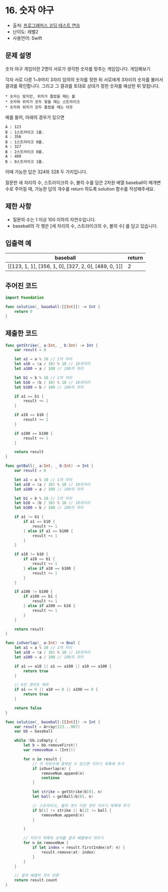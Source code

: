 # 16. 숫자 야구

- 출처: [프로그래머스 코딩 테스트 연습](https://programmers.co.kr/learn/challenges)
- 난이도: 레벨2
- 사용언어: Swift



## 문제 설명  

숫자 야구 게임이란 2명이 서로가 생각한 숫자를 맞추는 게임입니다. 게임해보기

각자 서로 다른 1~9까지 3자리 임의의 숫자를 정한 뒤 서로에게 3자리의 숫자를 불러서 결과를 확인합니다. 그리고 그 결과를 토대로 상대가 정한 숫자를 예상한 뒤 맞힙니다.
~~~
* 숫자는 맞지만, 위치가 틀렸을 때는 볼
* 숫자와 위치가 모두 맞을 때는 스트라이크
* 숫자와 위치가 모두 틀렸을 때는 아웃
~~~

예를 들어, 아래의 경우가 있으면

~~~
A : 123
B : 1스트라이크 1볼.
A : 356
B : 1스트라이크 0볼.
A : 327
B : 2스트라이크 0볼.
A : 489
B : 0스트라이크 1볼.
~~~

이때 가능한 답은 324와 328 두 가지입니다.

질문한 세 자리의 수, 스트라이크의 수, 볼의 수를 담은 2차원 배열 baseball이 매개변수로 주어질 때, 가능한 답의 개수를 return 하도록 solution 함수를 작성해주세요.


## 제한 사항    

- 질문의 수는 1 이상 100 이하의 자연수입니다.
- baseball의 각 행은 [세 자리의 수, 스트라이크의 수, 볼의 수] 를 담고 있습니다.



## 입출력 예  

| baseball                                             | return |
| ---------------------------------------------------- | ------ |
| [[123, 1, 1], [356, 1, 0], [327, 2, 0], [489, 0, 1]] | 2      |


## 주어진 코드  

~~~swift
import Foundation

func solution(_ baseball:[[Int]]) -> Int {
    return 0
}
~~~



## 제출한 코드  

~~~swift
func getStrike(_ a:Int, _ b:Int) -> Int {
    var result = 0

    let a1 = a % 10 // 1의 자리
    let a10 = (a / 10) % 10 // 10의자리
    let a100 = a / 100 // 100의 자리

    let b1 = b % 10 // 1의 자리
    let b10 = (b / 10) % 10 // 10의자리
    let b100 = b / 100 // 100의 자리

    if a1 == b1 {
        result += 1
    }

    if a10 == b10 {
        result += 1
    }

    if a100 == b100 {
        result += 1
    }

    return result
}

func getBall(_ a:Int, _ b:Int) -> Int {
    var result = 0

    let a1 = a % 10 // 1의 자리
    let a10 = (a / 10) % 10 // 10의자리
    let a100 = a / 100 // 100의 자리

    let b1 = b % 10 // 1의 자리
    let b10 = (b / 10) % 10 // 10의자리
    let b100 = b / 100 // 100의 자리

    if a1 != b1 {
        if a1 == b10 {
            result += 1
        } else if a1 == b100 {
            result += 1
        }
    }

    if a10 != b10 {
        if a10 == b1 {
            result += 1
        } else if a10 == b100 {
            result += 1
        }
    }

    if a100 != b100 {
        if a100 == b1 {
            result += 1
        } else if a100 == b10 {
            result += 1
        }
    }

    return result
}

func isOverlap(_ a:Int) -> Bool {
    let a1 = a % 10 // 1의 자리
    let a10 = (a / 10) % 10 // 10의자리
    let a100 = a / 100 // 100의 자리

    if a1 == a10 || a1 == a100 || a10 == a100 {
        return true
    }

    // 0인 경우도 제외
    if a1 == 0 || a10 == 0 || a100 == 0 {
        return true
    }

    return false
}

func solution(_ baseball:[[Int]]) -> Int {
    var result = Array(123...987)
    var bb = baseball

    while !bb.isEmpty {
        let b = bb.removeFirst()
        var removeNum = [Int]()

        for n in result {
            // 각 자릿수에 중복된 수 있으면 지우기 목록에 추가
            if isOverlap(n) {
                removeNum.append(n)
                continue
            }

            let strike = getStrike(b[0], n)
            let ball = getBall(b[0], n)

            // 스트라이크, 볼의 갯수 다른 경우 지우기 목록에 추가
            if b[1] != strike || b[2] != ball {
                removeNum.append(n)
            }

        }

        // 지우기 목록의 숫자를 결과 배열에서 지우기
        for n in removeNum {
            if let index = result.firstIndex(of: n) {
                result.remove(at: index)
            }
        }
    }

    // 결과 배열의 갯수 반환
    return result.count
}
~~~
